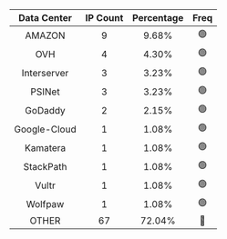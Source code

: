 | Data Center | IP Count | Percentage | Freq |
|:------------:|:--------:|:-----------:|:-----:|
| AMAZON | 9 | 9.68% | 🟢 |
| OVH | 4 | 4.30% | 🟢 |
| Interserver | 3 | 3.23% | 🟢 |
| PSINet | 3 | 3.23% | 🟢 |
| GoDaddy | 2 | 2.15% | 🟢 |
| Google-Cloud | 1 | 1.08% | 🟢 |
| Kamatera | 1 | 1.08% | 🟢 |
| StackPath | 1 | 1.08% | 🟢 |
| Vultr | 1 | 1.08% | 🟢 |
| Wolfpaw | 1 | 1.08% | 🟢 |
| OTHER | 67 | 72.04% | 🔴 |